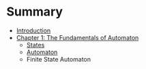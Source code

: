 # Summary

* [Introduction](README.md)
* [Chapter 1: The Fundamentals of Automaton](chapter_1_the_fundamentals_of_automaton.md)
   * [States](states.md)
   * [Automaton](automaton.md)
   * Finite State Automaton

